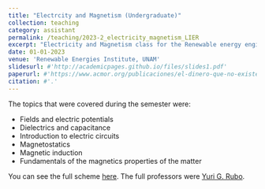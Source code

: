 ```yaml
---
title: "Electrcity and Magnetism (Undergraduate)"
collection: teaching
category: assistant
permalink: /teaching/2023-2_electricity_magnetism_LIER
excerpt: "Electricity and Magnetism class for the Renewable energy engineering bachelor (semester 2023-2)"
date: 01-01-2023
venue: 'Renewable Energies Institute, UNAM'
slidesurl: #'http://academicpages.github.io/files/slides1.pdf'
paperurl: #'https://www.acmor.org/publicaciones/el-dinero-que-no-existe-criptomonedas-y-energ-as-renovables'
citation: #'.'
---
```


The topics that were covered during the semester were:
- Fields and electric potentials
- Dielectrics and capacitance
- Introduction to electric circuits
- Magnetostatics
- Magnetic induction
- Fundamentals of the magnetics properties of the matter

You can see the full scheme [here](https://drive.google.com/file/d/0B_xgFQCM1I_VM2g3dDFsc2Zpdnc/view?resourcekey=0-I73oTpwETRipX-SdxauNFg). The full professors were [Yuri G. Rubo](https://www.ier.unam.mx/academicos/ygr/).